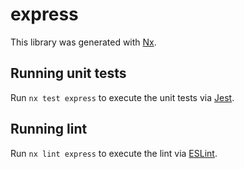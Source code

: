 # express

This library was generated with [Nx](https://nx.dev).

## Running unit tests

Run `nx test express` to execute the unit tests via [Jest](https://jestjs.io).

## Running lint

Run `nx lint express` to execute the lint via [ESLint](https://eslint.org/).
